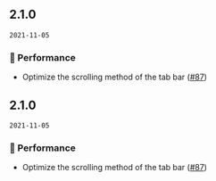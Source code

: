## 2.1.0

`2021-11-05`

### 💎 Performance

- Optimize the scrolling method of the tab bar ([#87](https://github.com/arco-design/arco-design-vue/pull/87))


## 2.1.0

`2021-11-05`

### 💎 Performance

- Optimize the scrolling method of the tab bar ([#87](https://github.com/arco-design/arco-design-vue/pull/87))

